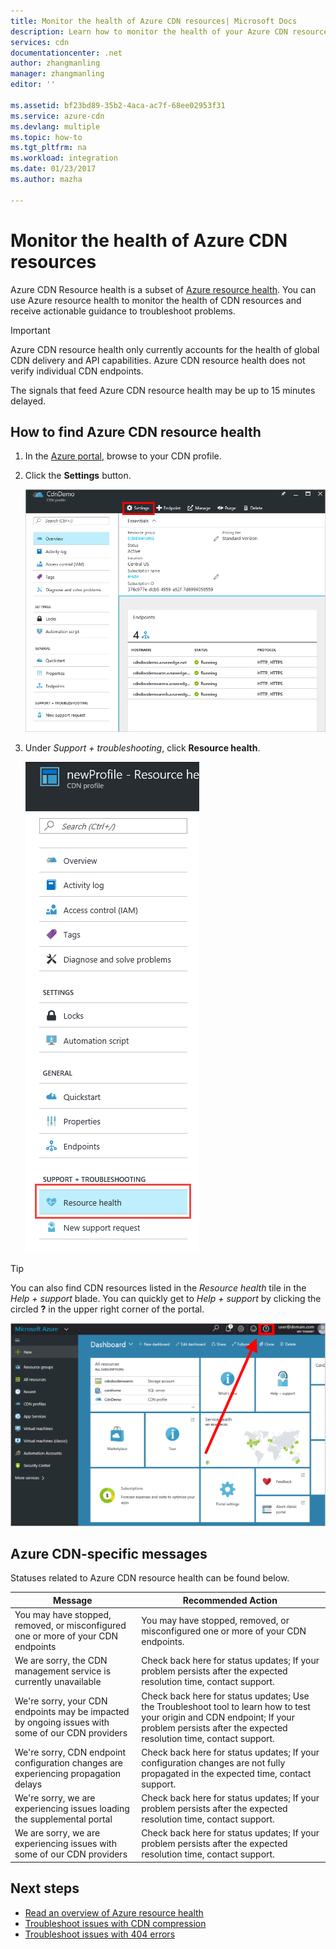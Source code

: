 ```yaml
---
title: Monitor the health of Azure CDN resources| Microsoft Docs
description: Learn how to monitor the health of your Azure CDN resources using Azure Resource Health.
services: cdn
documentationcenter: .net
author: zhangmanling
manager: zhangmanling
editor: ''

ms.assetid: bf23bd89-35b2-4aca-ac7f-68ee02953f31
ms.service: azure-cdn
ms.devlang: multiple
ms.topic: how-to
ms.tgt_pltfrm: na
ms.workload: integration
ms.date: 01/23/2017
ms.author: mazha

---
```


# Monitor the health of Azure CDN resources
  
Azure CDN Resource health is a subset of [Azure resource health](../service-health/resource-health-overview.md).  You can use Azure resource health to monitor the health of CDN resources and receive actionable guidance to troubleshoot problems.

>[!IMPORTANT] 
>Azure CDN resource health only currently accounts for the health of global CDN delivery and API capabilities.  Azure CDN resource health does not verify individual CDN endpoints.
>
>The signals that feed Azure CDN resource health may be up to 15 minutes delayed.

## How to find Azure CDN resource health

1. In the [Azure portal](https://portal.azure.com), browse to your CDN profile.

2. Click the **Settings** button.

    ![Settings button](./media/cdn-resource-health/cdn-profile-settings.png)

3. Under *Support + troubleshooting*, click **Resource health**.

    ![CDN resource health](./media/cdn-resource-health/cdn-resource-health3.png)

>[!TIP] 
>You can also find CDN resources listed in the *Resource health* tile in the *Help + support* blade.  You can quickly get to *Help + support* by clicking the circled **?** in the upper right corner of the portal.
>
> ![Help + support](./media/cdn-resource-health/cdn-help-support.png)

## Azure CDN-specific messages

Statuses related to Azure CDN resource health can be found below.

|Message | Recommended Action |
|---|---|
|You may have stopped, removed, or misconfigured one or more of your CDN endpoints | You may have stopped, removed, or misconfigured one or more of your CDN endpoints.|
|We are sorry, the CDN management service is currently unavailable | Check back here for status updates; If your problem persists after the expected resolution time, contact support.|
|We're sorry, your CDN endpoints may be impacted by ongoing issues with some of our CDN providers | Check back here for status updates; Use the Troubleshoot tool to learn how to test your origin and CDN endpoint; If your problem persists after the expected resolution time, contact support. |
|We're sorry, CDN endpoint configuration changes are experiencing propagation delays | Check back here for status updates; If your configuration changes are not fully propagated in the expected time, contact support.|
|We're sorry, we are experiencing issues loading the supplemental portal | Check back here for status updates; If your problem persists after the expected resolution time, contact support.|
We are sorry, we are experiencing issues with some of our CDN providers | Check back here for status updates; If your problem persists after the expected resolution time, contact support. |

## Next steps

- [Read an overview of Azure resource health](../service-health/resource-health-overview.md)
- [Troubleshoot issues with CDN compression](./cdn-troubleshoot-compression.md)
- [Troubleshoot issues with 404 errors](./cdn-troubleshoot-endpoint.md)